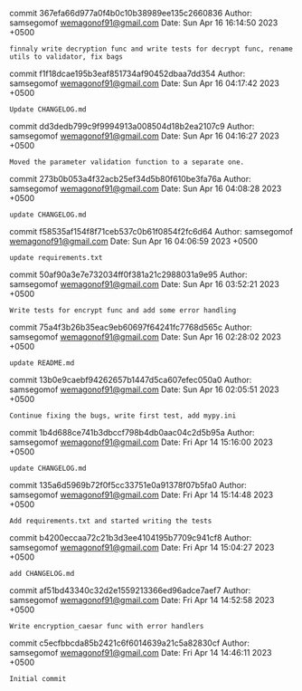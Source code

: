 commit 367efa66d977a0f4b0c10b38989ee135c2660836
Author: samsegomof <wemagonof91@gmail.com>
Date:   Sun Apr 16 16:14:50 2023 +0500

    finnaly write decryption func and write tests for decrypt func, rename utils to validator, fix bags

commit f1f18dcae195b3eaf851734af90452dbaa7dd354
Author: samsegomof <wemagonof91@gmail.com>
Date:   Sun Apr 16 04:17:42 2023 +0500

    Update CHANGELOG.md

commit dd3dedb799c9f9994913a008504d18b2ea2107c9
Author: samsegomof <wemagonof91@gmail.com>
Date:   Sun Apr 16 04:16:27 2023 +0500

    Moved the parameter validation function to a separate one.

commit 273b0b053a4f32acb25ef34d5b80f610be3fa76a
Author: samsegomof <wemagonof91@gmail.com>
Date:   Sun Apr 16 04:08:28 2023 +0500

    update CHANGELOG.md

commit f58535af154f8f71ceb537c0b61f0854f2fc6d64
Author: samsegomof <wemagonof91@gmail.com>
Date:   Sun Apr 16 04:06:59 2023 +0500

    update requirements.txt

commit 50af90a3e7e732034ff0f381a21c2988031a9e95
Author: samsegomof <wemagonof91@gmail.com>
Date:   Sun Apr 16 03:52:21 2023 +0500

    Write tests for encrypt func and add some error handling

commit 75a4f3b26b35eac9eb60697f64241fc7768d565c
Author: samsegomof <wemagonof91@gmail.com>
Date:   Sun Apr 16 02:28:02 2023 +0500

    update README.md

commit 13b0e9caebf94262657b1447d5ca607efec050a0
Author: samsegomof <wemagonof91@gmail.com>
Date:   Sun Apr 16 02:05:51 2023 +0500

    Continue fixing the bugs, write first test, add mypy.ini

commit 1b4d688ce741b3dbccf798b4db0aac04c2d5b95a
Author: samsegomof <wemagonof91@gmail.com>
Date:   Fri Apr 14 15:16:00 2023 +0500

    update CHANGELOG.md

commit 135a6d5969b72f0f5cc33751e0a91378f07b5fa0
Author: samsegomof <wemagonof91@gmail.com>
Date:   Fri Apr 14 15:14:48 2023 +0500

    Add requirements.txt and started writing the tests

commit b4200eccaa72c21b3d3ee4104195b7709c941cf8
Author: samsegomof <wemagonof91@gmail.com>
Date:   Fri Apr 14 15:04:27 2023 +0500

    add CHANGELOG.md

commit af51bd43340c32d2e1559213366ed96adce7aef7
Author: samsegomof <wemagonof91@gmail.com>
Date:   Fri Apr 14 14:52:58 2023 +0500

    Write encryption_caesar func with error handlers

commit c5ecfbbcda85b2421c6f6014639a21c5a82830cf
Author: samsegomof <wemagonof91@gmail.com>
Date:   Fri Apr 14 14:46:11 2023 +0500

    Initial commit

